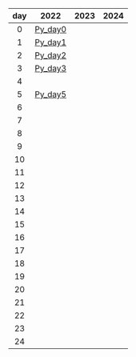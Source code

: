 | day  | 2022 | 2023 | 2024 |
| :-------------: |:-------------:| :-----:| :-----:|
| 0 | [Py_day0](day0/aoc_day0.py)|  |    |
| 1 | [Py_day1](day1/aoc_day1.py)|  |    |
| 2 | [Py_day2](day2/aoc_day2.py)|  |    |
| 3 | [Py_day3](day3/aoc_day3.py)|  |
| 4 |       |  |
| 5 | [Py_day5](day5/aoc_day5.py)|  |
| 6 |       |  |
| 7 |       |  |
| 8 |       |  |
| 9 |       |  |
| 10 |      |  |
| 11 |      |  |
| 12 |      |  |
| 13 |      |  |
| 14 |      |  |
| 15 |      |  |
| 16 |      |  |
| 17 |      |  |
| 18 |      |  |
| 19 |      |  |
| 20 |      |  |
| 21 |      |  |
| 22 |      |  |
| 23 |      |  |
| 24 |      |  |
